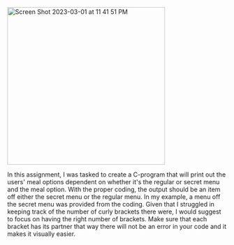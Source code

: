 <img width="361" alt="Screen Shot 2023-03-01 at 11 41 51 PM" src="https://user-images.githubusercontent.com/124649732/222334122-5e4ca639-402a-4cbb-862d-be6cdfd6c701.png">

In this assignment, I was tasked to create a C-program that will print out the users' meal options dependent on whether it's the regular or secret menu and the meal option. With the proper coding, the output should be an item off either the secret menu or the regular menu. In my example, a menu off the secret menu was provided from the coding.
Given that I struggled in keeping track of the number of curly brackets there were, I would suggest to focus on having the right number of brackets. Make sure that each bracket has its partner that way there will not be an error in your code and it makes it visually easier.

